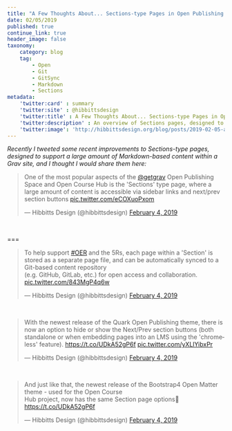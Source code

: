 ```yaml
---
title: "A Few Thoughts About... Sections-type Pages in Open Publishing Space and Open Course Hub"
date: 02/05/2019
published: true
continue_link: true
header_image: false
taxonomy:
    category: blog
    tag:
        - Open
        - Git
        - GitSync
        - Markdown
        - Sections
metadata:
    'twitter:card' : summary
    'twitter:site' : @hibbittsdesign
    'twitter:title' : A Few Thoughts About... Sections-type Pages in Open Publishing Space and Open Course Hub
    'twitter:description' : An overview of Sections pages, designed to support a large amount of Markdown-based content in a Grav site.
    'twitter:image': 'http://hibbittsdesign.org/blog/posts/2019-02-05-a-few-thoughts-about-sections-type-pages/section.png'
---
```


_Recently I tweeted some recent improvements to Sections-type pages, designed to support a large amount of Markdown-based content within a Grav site, and I thought I would share them here:_

<blockquote class="twitter-tweet" data-lang="en"><p lang="en" dir="ltr">One of the most popular aspects of the <a href="https://twitter.com/getgrav?ref_src=twsrc%5Etfw">@getgrav</a> Open Publishing Space and Open Course Hub is the &#39;Sections&#39; type page, where a large amount of content is accessible via sidebar links and next/prev section buttons <a href="https://t.co/eCOXuoPxom">pic.twitter.com/eCOXuoPxom</a></p>&mdash; Hibbitts Design (@hibbittsdesign) <a href="https://twitter.com/hibbittsdesign/status/1092523529507983360?ref_src=twsrc%5Etfw">February 4, 2019</a></blockquote>
<script async src="https://platform.twitter.com/widgets.js" charset="utf-8"></script>
<br>

===

<blockquote class="twitter-tweet" data-conversation="none" data-lang="en"><p lang="en" dir="ltr">To help support <a href="https://twitter.com/hashtag/OER?src=hash&amp;ref_src=twsrc%5Etfw">#OER</a> and the 5Rs, each page within a &#39;Section&#39; is stored as a separate page file, and can be automatically synced to a Git-based content repository <br>(e.g. GitHub, GitLab, etc.) for open access and collaboration. <a href="https://t.co/843MgP4q6w">pic.twitter.com/843MgP4q6w</a></p>&mdash; Hibbitts Design (@hibbittsdesign) <a href="https://twitter.com/hibbittsdesign/status/1092524140781658112?ref_src=twsrc%5Etfw">February 4, 2019</a></blockquote>
<script async src="https://platform.twitter.com/widgets.js" charset="utf-8"></script>


<br>

<blockquote class="twitter-tweet" data-conversation="none" data-lang="en"><p lang="en" dir="ltr">With the newest release of the Quark Open Publishing theme, there is now an option to hide or show the Next/Prev section buttons (both standalone or when embedding pages into an LMS using the &#39;chromeless&#39; feature). <a href="https://t.co/UDkA52gP6f">https://t.co/UDkA52gP6f</a> <a href="https://t.co/yXLlYibxPr">pic.twitter.com/yXLlYibxPr</a></p>&mdash; Hibbitts Design (@hibbittsdesign) <a href="https://twitter.com/hibbittsdesign/status/1092525216343875584?ref_src=twsrc%5Etfw">February 4, 2019</a></blockquote>
<script async src="https://platform.twitter.com/widgets.js" charset="utf-8"></script>

<br>

<blockquote class="twitter-tweet" data-conversation="none" data-lang="en"><p lang="en" dir="ltr">And just like that, the newest release of the Bootstrap4 Open Matter theme - used for the Open Course <br>Hub project, now has the same Section page options🚀<a href="https://t.co/UDkA52gP6f">https://t.co/UDkA52gP6f</a></p>&mdash; Hibbitts Design (@hibbittsdesign) <a href="https://twitter.com/hibbittsdesign/status/1092543204639920128?ref_src=twsrc%5Etfw">February 4, 2019</a></blockquote>
<script async src="https://platform.twitter.com/widgets.js" charset="utf-8"></script>
